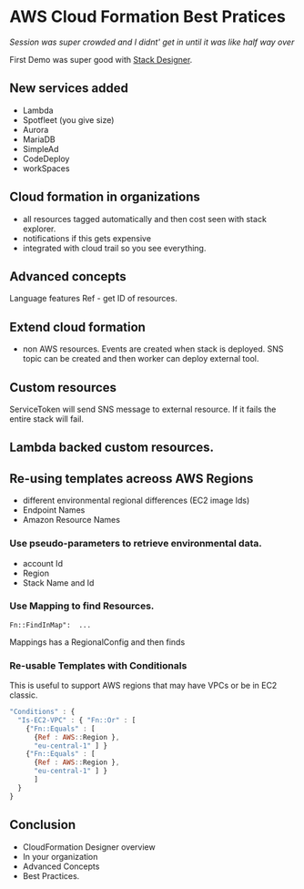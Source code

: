 # AWS Cloud Formation Best Pratices

_Session was super crowded and I didnt' get in until it was like half way over_

First Demo was super good with [Stack Designer](http://docs.aws.amazon.com/AWSCloudFormation/latest/UserGuide/working-with-templates-cfn-designer-walkthrough-createbasicwebserver.html).  

## New services added

* Lambda
* Spotfleet (you give size)
* Aurora
* MariaDB
* SimpleAd
* CodeDeploy
* workSpaces

## Cloud formation in organizations
- all resources tagged automatically and then cost seen with stack explorer.
- notifications if this gets expensive
- integrated with cloud trail so you see everything.

## Advanced concepts

Language features
Ref - get ID of resources.

## Extend cloud formation
- non AWS resources.
Events are created when stack is deployed. SNS topic can be created and then worker can deploy external tool.

## Custom resources
ServiceToken will send SNS message to external resource. If it fails the entire stack will fail.

## Lambda backed custom resources.

## Re-using templates acreoss AWS Regions
* different environmental regional differences (EC2 image Ids)
* Endpoint Names
* Amazon Resource Names

### Use pseudo-parameters to retrieve environmental data. 
* account Id
* Region 
* Stack Name and Id

### Use Mapping to find Resources.

```
Fn::FindInMap":  ...
```
Mappings has a RegionalConfig and then finds 

### Re-usable Templates with Conditionals

This is useful to support AWS regions that may have VPCs or be in EC2 classic. 

```javascript
"Conditions" : {
  "Is-EC2-VPC" : { "Fn::Or" : [
    {"Fn::Equals" : [
      {Ref : AWS::Region },
      "eu-central-1" ] }
    {"Fn::Equals" : [
      {Ref : AWS::Region },
      "eu-central-1" ] }
      ]
  } 
}
```

## Conclusion

* CloudFormation Designer overview
* In your organization
* Advanced Concepts
* Best Practices.
